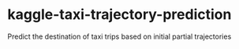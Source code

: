 # kaggle-taxi-trajectory-prediction
Predict the destination of taxi trips based on initial partial trajectories
